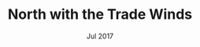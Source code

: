 ---
# Feel free to add content and custom Front Matter to this file.
# To modify the layout, see https://jekyllrb.com/docs/themes/#overriding-theme-defaults

layout: page
title: North with the Trade Winds
subtitle: Jul 2017
hero_image: '/images/voyages/2017-07-north-with-the-trade-winds/schooner-full-sail.jpg'
description: Two great expeditions north to the Anambas Islands under full sail, along with exploration in oceanography, ecology, biology, history, geography and economics.
---